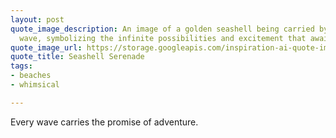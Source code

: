 ```yaml
---
layout: post
quote_image_description: An image of a golden seashell being carried by a sparkling
  wave, symbolizing the infinite possibilities and excitement that await at the beach.
quote_image_url: https://storage.googleapis.com/inspiration-ai-quote-images/2023-11-02.jpg
quote_title: Seashell Serenade
tags:
- beaches
- whimsical

---
```


Every wave carries the promise of adventure.